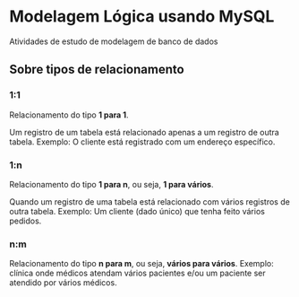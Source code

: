 # Modelagem Lógica usando MySQL
 Atividades de estudo de modelagem de banco de dados

## Sobre tipos de relacionamento

### 1:1
Relacionamento do tipo **1 para 1**.

Um registro de um tabela está relacionado apenas a um registro de outra tabela.
Exemplo: O cliente está registrado com um endereço específico.

### 1:n
Relacionamento do tipo **1 para n**, ou seja, **1 para vários**.

Quando um registro de uma tabela está relacionado com vários registros de outra tabela. 
Exemplo: Um cliente (dado único) que tenha feito vários pedidos. 

### n:m
Relacionamento do tipo **n para m**, ou seja, **vários para vários**.
Exemplo: clínica onde médicos atendam vários pacientes e/ou um paciente ser atendido por vários médicos.
